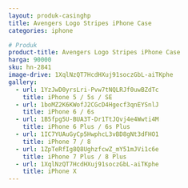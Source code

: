 ```yaml
---
layout: produk-casinghp
title: Avengers Logo Stripes iPhone Case
categories: iphone

# Produk
product-title: Avengers Logo Stripes iPhone Case
harga: 90000
sku: hn-2841
image-drive: 1XqlNzQT7HcdHXuj91soczGbL-aiTKphe
gallery:
  - url: 1YzJwD0yrsLri-Pvw7tNQLRJf0uwBZdTc
    title: iPhone 5 / 5s / SE
  - url: 1boMZ2K6KWofJ2CGcD4Hgecf3qnEYSnlJ
    title: iPhone 6 / 6s
  - url: 1B5fpg5U-BUA3T-Dr1TtJQvj4e4Wwti4M
    title: iPhone 6 Plus / 6s Plus
  - url: 1IC7YUAuGyCp5HwphcL3vBD8gNt3dFHO1
    title: iPhone 7 / 8
  - url: 1ZpTeRfIg8Q8UghzfcwZ_mY51mJVi1c6e
    title: iPhone 7 Plus / 8 Plus
  - url: 1XqlNzQT7HcdHXuj91soczGbL-aiTKphe
    title: iPhone X
---
```


